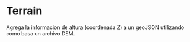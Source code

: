 Terrain
=======

Agrega la informacion de altura (coordenada Z) a un geoJSON utilizando como basa un archivo DEM.
